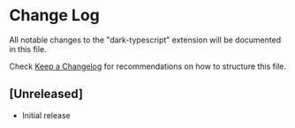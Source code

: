 # Change Log

All notable changes to the "dark-typescript" extension will be documented in this file.

Check [Keep a Changelog](http://keepachangelog.com/) for recommendations on how to structure this file.

## [Unreleased]

- Initial release
